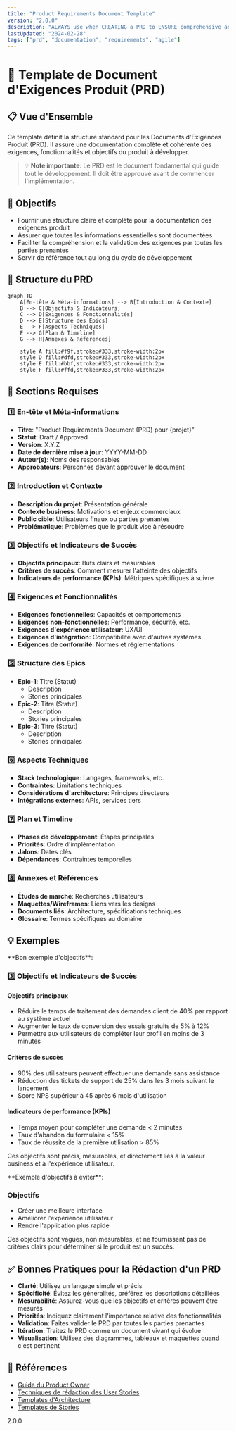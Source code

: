 ```yaml
---
title: "Product Requirements Document Template"
version: "2.0.0"
description: "ALWAYS use when CREATING a PRD to ENSURE comprehensive and well-structured product documentation"
lastUpdated: "2024-02-28"
tags: ["prd", "documentation", "requirements", "agile"]
---
```


# 📄 Template de Document d'Exigences Produit (PRD)

## 📋 Vue d'Ensemble

Ce template définit la structure standard pour les Documents d'Exigences Produit (PRD). Il assure une documentation complète et cohérente des exigences, fonctionnalités et objectifs du produit à développer.

> 💡 **Note importante**: Le PRD est le document fondamental qui guide tout le développement. Il doit être approuvé avant de commencer l'implémentation.

## 🎯 Objectifs

- Fournir une structure claire et complète pour la documentation des exigences produit
- Assurer que toutes les informations essentielles sont documentées
- Faciliter la compréhension et la validation des exigences par toutes les parties prenantes
- Servir de référence tout au long du cycle de développement

## 🔄 Structure du PRD

```mermaid
graph TD
    A[En-tête & Méta-informations] --> B[Introduction & Contexte]
    B --> C[Objectifs & Indicateurs]
    C --> D[Exigences & Fonctionnalités]
    D --> E[Structure des Epics]
    E --> F[Aspects Techniques]
    F --> G[Plan & Timeline]
    G --> H[Annexes & Références]

    style A fill:#f9f,stroke:#333,stroke-width:2px
    style D fill:#dfd,stroke:#333,stroke-width:2px
    style E fill:#bbf,stroke:#333,stroke-width:2px
    style F fill:#ffd,stroke:#333,stroke-width:2px
```

## 📝 Sections Requises

### 1️⃣ En-tête et Méta-informations

- **Titre**: "Product Requirements Document (PRD) pour {projet}"
- **Statut**: Draft / Approved
- **Version**: X.Y.Z
- **Date de dernière mise à jour**: YYYY-MM-DD
- **Auteur(s)**: Noms des responsables
- **Approbateurs**: Personnes devant approuver le document

### 2️⃣ Introduction et Contexte

- **Description du projet**: Présentation générale
- **Contexte business**: Motivations et enjeux commerciaux
- **Public cible**: Utilisateurs finaux ou parties prenantes
- **Problématique**: Problèmes que le produit vise à résoudre

### 3️⃣ Objectifs et Indicateurs de Succès

- **Objectifs principaux**: Buts clairs et mesurables
- **Critères de succès**: Comment mesurer l'atteinte des objectifs
- **Indicateurs de performance (KPIs)**: Métriques spécifiques à suivre

### 4️⃣ Exigences et Fonctionnalités

- **Exigences fonctionnelles**: Capacités et comportements
- **Exigences non-fonctionnelles**: Performance, sécurité, etc.
- **Exigences d'expérience utilisateur**: UX/UI
- **Exigences d'intégration**: Compatibilité avec d'autres systèmes
- **Exigences de conformité**: Normes et réglementations

### 5️⃣ Structure des Epics

- **Epic-1**: Titre (Statut)
  - Description
  - Stories principales
- **Epic-2**: Titre (Statut)
  - Description
  - Stories principales
- **Epic-3**: Titre (Statut)
  - Description
  - Stories principales

### 6️⃣ Aspects Techniques

- **Stack technologique**: Langages, frameworks, etc.
- **Contraintes**: Limitations techniques
- **Considérations d'architecture**: Principes directeurs
- **Intégrations externes**: APIs, services tiers

### 7️⃣ Plan et Timeline

- **Phases de développement**: Étapes principales
- **Priorités**: Ordre d'implémentation
- **Jalons**: Dates clés
- **Dépendances**: Contraintes temporelles

### 8️⃣ Annexes et Références

- **Études de marché**: Recherches utilisateurs
- **Maquettes/Wireframes**: Liens vers les designs
- **Documents liés**: Architecture, spécifications techniques
- **Glossaire**: Termes spécifiques au domaine

## 💡 Exemples

<example>
**Bon exemple d'objectifs**:

### 3️⃣ Objectifs et Indicateurs de Succès

#### Objectifs principaux

- Réduire le temps de traitement des demandes client de 40% par rapport au système actuel
- Augmenter le taux de conversion des essais gratuits de 5% à 12%
- Permettre aux utilisateurs de compléter leur profil en moins de 3 minutes

#### Critères de succès

- 90% des utilisateurs peuvent effectuer une demande sans assistance
- Réduction des tickets de support de 25% dans les 3 mois suivant le lancement
- Score NPS supérieur à 45 après 6 mois d'utilisation

#### Indicateurs de performance (KPIs)

- Temps moyen pour compléter une demande < 2 minutes
- Taux d'abandon du formulaire < 15%
- Taux de réussite de la première utilisation > 85%

Ces objectifs sont précis, mesurables, et directement liés à la valeur business et à l'expérience utilisateur.
</example>

<example type="invalid">
**Exemple d'objectifs à éviter**:

### Objectifs

- Créer une meilleure interface
- Améliorer l'expérience utilisateur
- Rendre l'application plus rapide

Ces objectifs sont vagues, non mesurables, et ne fournissent pas de critères clairs pour déterminer si le produit est un succès.
</example>

## ✅ Bonnes Pratiques pour la Rédaction d'un PRD

- **Clarté**: Utilisez un langage simple et précis
- **Spécificité**: Évitez les généralités, préférez les descriptions détaillées
- **Mesurabilité**: Assurez-vous que les objectifs et critères peuvent être mesurés
- **Priorités**: Indiquez clairement l'importance relative des fonctionnalités
- **Validation**: Faites valider le PRD par toutes les parties prenantes
- **Itération**: Traitez le PRD comme un document vivant qui évolue
- **Visualisation**: Utilisez des diagrammes, tableaux et maquettes quand c'est pertinent

## 🔗 Références

- [Guide du Product Owner](https://www.scrum.org/resources/what-is-a-product-owner)
- [Techniques de rédaction des User Stories](https://www.mountaingoatsoftware.com/agile/user-stories)
- [Templates d'Architecture](mdc:xnotes/template-arch.md)
- [Templates de Stories](mdc:xnotes/template-story.md)

<version>2.0.0</version>
